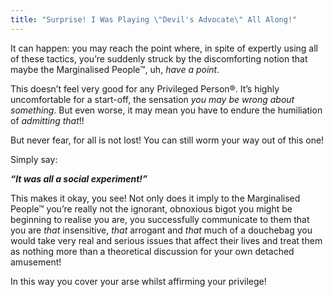 ```yaml
---
title: "Surprise! I Was Playing \"Devil's Advocate\" All Along!"
---
```


It can happen: you may reach the point where, in spite of expertly using all of these tactics, you’re suddenly struck by the discomforting notion that maybe the Marginalised People™, uh, *have a point*.

This doesn’t feel very good for any Privileged Person®. It’s highly uncomfortable for a start-off, the sensation *you may be wrong about something*. But even worse, it may mean you have to endure the humiliation of *admitting that*!!

But never fear, for all is not lost! You can still worm your way out of this one!

Simply say:

***“It was all a social experiment!”***

This makes it okay, you see! Not only does it imply to the Marginalised People™ you’re really not the ignorant, obnoxious bigot you might be beginning to realise you are, you successfully communicate to them that you are *that* insensitive, *that* arrogant and *that* much of a douchebag you would take very real and serious issues that affect their lives and treat them as nothing more than a theoretical discussion for your own detached amusement!

In this way you cover your arse whilst affirming your privilege!
